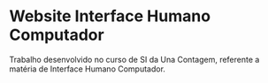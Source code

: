 # Website Interface Humano Computador
Trabalho desenvolvido no curso de SI da Una Contagem, referente a matéria de Interface Humano Computador.
